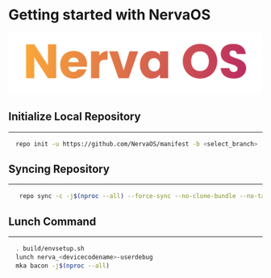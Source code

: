 # Getting started with NervaOS
![NervaOS](https://github.com/NervaOS/manifest/blob/master/banner.png?raw=true)


## Initialize Local Repository
-------------
```bash
  repo init -u https://github.com/NervaOS/manifest -b <select_branch>
```


## Syncing Repository
-------------
```bash
   repo sync -c -j$(nproc --all) --force-sync --no-clone-bundle --no-tags
```


## Lunch Command
-------------
```bash
  . build/envsetup.sh
  lunch nerva_<devicecodename>-userdebug
  mka bacon -j$(nproc --all)
```
